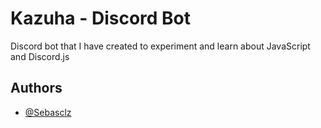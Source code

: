 # Kazuha - Discord Bot

Discord bot that I have created to experiment and learn about JavaScript and Discord.js

## Authors

- [@Sebasclz](https://www.github.com/Sebasclz)
